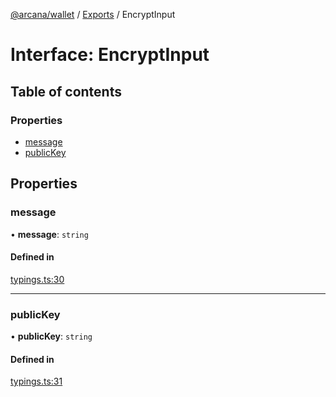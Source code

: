 [@arcana/wallet](../README.md) / [Exports](../modules.md) / EncryptInput

# Interface: EncryptInput

## Table of contents

### Properties

- [message](EncryptInput.md#message)
- [publicKey](EncryptInput.md#publickey)

## Properties

### message

• **message**: `string`

#### Defined in

[typings.ts:30](https://github.com/arcana-network/wallet/blob/a7c20fa/src/typings.ts#L30)

---

### publicKey

• **publicKey**: `string`

#### Defined in

[typings.ts:31](https://github.com/arcana-network/wallet/blob/a7c20fa/src/typings.ts#L31)
